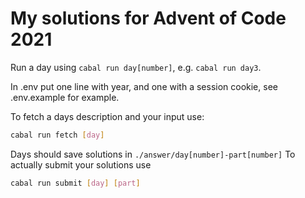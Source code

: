 # My solutions for Advent of Code 2021

Run a day using `cabal run day[number]`, e.g. `cabal run day3`.

In .env put one line with year, and one with a session cookie, see .env.example for example.

To fetch a days description and your input use:
```bash
cabal run fetch [day]
``` 

Days should save solutions in `./answer/day[number]-part[number]`
To actually submit your solutions use
```bash
cabal run submit [day] [part]
```
